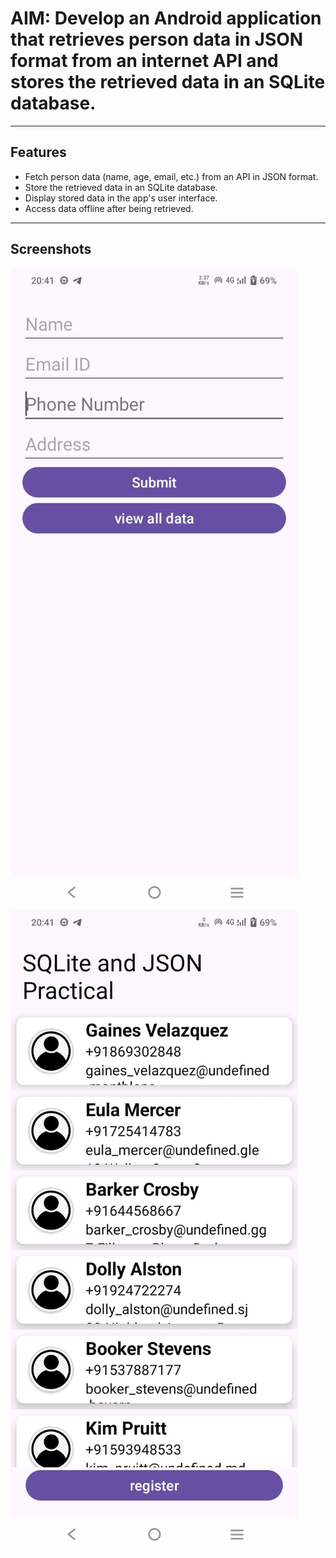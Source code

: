# AIM: Develop an Android application that retrieves person data in JSON format from an internet API and stores the retrieved data in an SQLite database.

---

## Features

- Fetch person data (name, age, email, etc.) from an API in JSON format.
- Store the retrieved data in an SQLite database.
- Display stored data in the app's user interface.
- Access data offline after being retrieved.

---

## Screenshots
![Main Screen](https://github.com/DivyaNareshkumarPatel/MAD_Practical7/blob/master/1.jpeg)       ![Data Storage Screen](https://github.com/DivyaNareshkumarPatel/MAD_Practical7/blob/master/2.jpeg)
